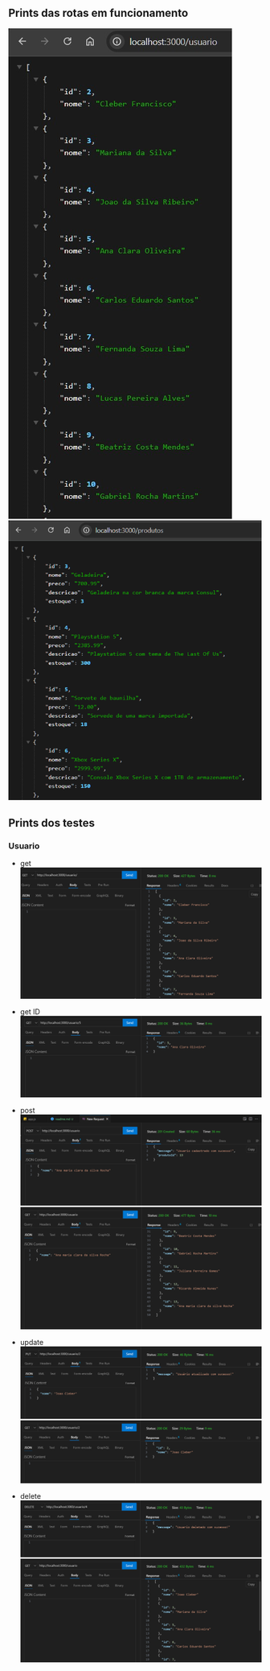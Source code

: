 ## Prints das rotas em funcionamento

![USUARIO](rota01.jpg)
![PRODUTO](image.png)

## Prints dos testes

### Usuario
- get
![get de usuarios](image-1.png)

- get ID
![get pelo id](image-2.png)

- post 
![inserindo](image-3.png)
![verificando insercao](image-4.png)

- update
![modificando nome](image-5.png)
![atualizado](image-6.png)

- delete
![deletando o usuario pelo ID](image-7.png)
![deletado](image-8.png)
